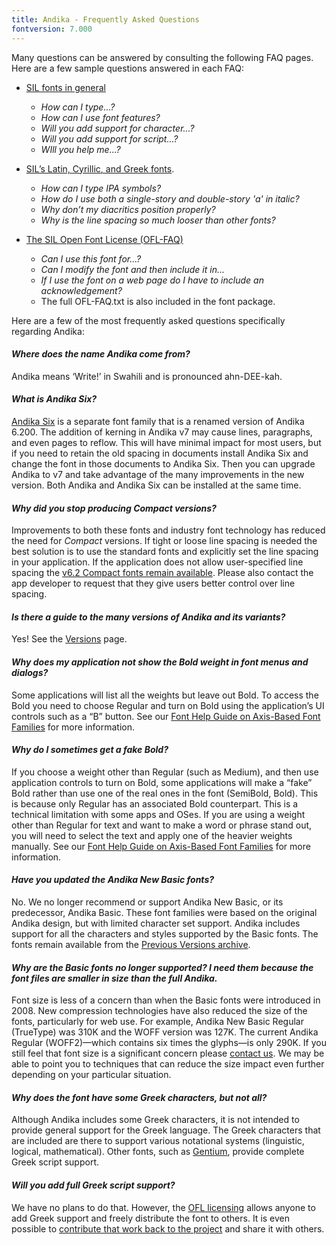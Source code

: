 ```yaml
---
title: Andika - Frequently Asked Questions
fontversion: 7.000
---
```


Many questions can be answered by consulting the following FAQ pages. Here are a few sample questions answered in each FAQ:

- [SIL fonts in general](https://software.sil.org/fonts/faq)
    - *How can I type...?*
    - *How can I use font features?*
    - *Will you add support for character...?*
    - *Will you add support for script...?*
    - *WIll you help me...?*

- [SIL’s Latin, Cyrillic, and Greek fonts](https://software.sil.org/lcgfonts/faq).
    - *How can I type IPA symbols?*
    - *How do I use both a single-story and double-story 'a' in italic?*
    - *Why don’t my diacritics position properly?*
    - *Why is the line spacing so much looser than other fonts?*

- [The SIL Open Font License (OFL-FAQ)](https://openfontlicense.org/ofl-faq)
    - *Can I use this font for...?*
    - *Can I modify the font and then include it in...*
    - *If I use the font on a web page do I have to include an acknowledgement?*
    - The full OFL-FAQ.txt is also included in the font package.

Here are a few of the most frequently asked questions specifically regarding Andika:

#### *Where does the name Andika come from?*

Andika means ‘Write!’ in Swahili and is pronounced ahn-DEE-kah.

#### *What is Andika Six?*

[Andika Six](https://software.sil.org/andika/download/) is a separate font family that is a renamed version of Andika 6.200. The addition of kerning in Andika v7 may cause lines, paragraphs, and even pages to reflow. This will have minimal impact for most users, but if you need to retain the old spacing in documents install Andika Six and change the font in those documents to Andika Six. Then you can upgrade Andika to v7 and take advantage of the many improvements in the new version. Both Andika and Andika Six can be installed at the same time.

#### *Why did you stop producing Compact versions?*

Improvements to both these fonts and industry font technology has reduced the need for *Compact* versions. If tight or loose line spacing is needed the best solution is to use the standard fonts and explicitly set the line spacing in your application. If the application does not allow user-specified line spacing the [v6.2 Compact fonts remain available](https://software.sil.org/lcgfonts/download/). Please also contact the app developer to request that they give users better control over line spacing.

#### *Is there a guide to the many versions of Andika and its variants?*

Yes! See the [Versions](versions.md) page.

#### *Why does my application not show the Bold weight in font menus and dialogs?*

Some applications will list all the weights but leave out Bold. To access the Bold you need to choose Regular and turn on Bold using the application’s UI controls such as a “B” button. See our [Font Help Guide on Axis-Based Font Families](https://software.sil.org/fonts/axis-based-fonts/) for more information.

#### *Why do I sometimes get a fake Bold?*

If you choose a weight other than Regular (such as Medium), and then use application controls to turn on Bold, some applications will make a “fake” Bold rather than use one of the real ones in the font (SemiBold, Bold). This is because only Regular has an associated Bold counterpart. This is a technical limitation with some apps and OSes. If you are using a weight other than Regular for text and want to make a word or phrase stand out, you will need to select the text and apply one of the heavier weights manually. See our [Font Help Guide on Axis-Based Font Families](https://software.sil.org/fonts/axis-based-fonts/) for more information.

#### *Have you updated the Andika New Basic fonts?*

No. We no longer recommend or support Andika New Basic, or its predecessor, Andika Basic. These font families were based on the original Andika design, but with limited character set support. Andika includes support for all the characters and styles supported by the Basic fonts. The fonts remain available from the [Previous Versions archive](https://software.sil.org/andika/download/previous-versions/).

#### *Why are the Basic fonts no longer supported? I need them because the font files are smaller in size than the full Andika.*

Font size is less of a concern than when the Basic fonts were introduced in 2008. New compression technologies have also reduced the size of the fonts, particularly for web use. For example, Andika New Basic Regular (TrueType) was 310K and the WOFF version was 127K. The current Andika Regular (WOFF2)—which contains six times the glyphs—is only 290K. If you still feel that font size is a significant concern please [contact us](https://software.sil.org/andika/about/contact/). We may be able to point you to techniques that can reduce the size impact even further depending on your particular situation.

#### *Why does the font have some Greek characters, but not all?*

Although Andika includes some Greek characters, it is not intended to provide general support for the Greek language. The Greek characters that are included are there to support various notational systems (linguistic, logical, mathematical). Other fonts, such as [Gentium](https://software.sil.org/gentium), provide complete Greek script support. 

#### *Will you add full Greek script support?*

We have no plans to do that. However, the [OFL licensing](https://openfontlicense.org/) allows anyone to add Greek support and freely distribute the font to others. It is even possible to [contribute that work back to the project](developer.md) and share it with others.
